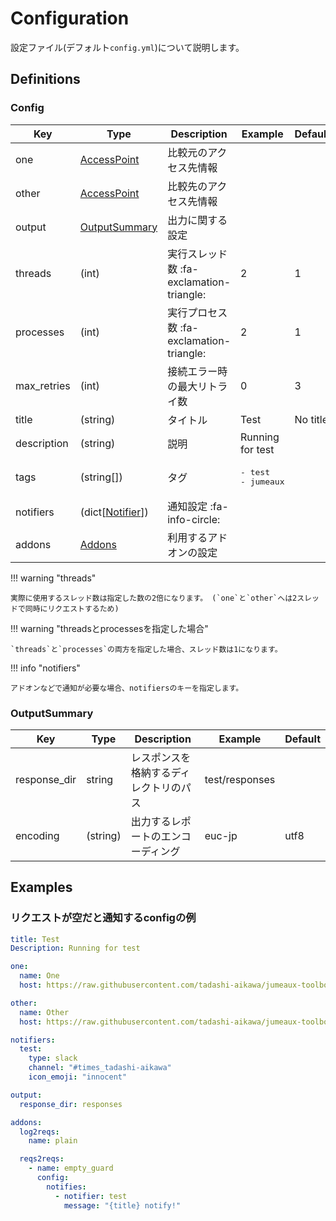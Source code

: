 Configuration
=============

設定ファイル(デフォルト`config.yml`)について説明します。

## Definitions

### Config

|     Key     |              Type               |                Description                |            Example             | Default  |
| ----------- | ------------------------------- | ----------------------------------------- | ------------------------------ | -------- |
| one         | [AccessPoint][access-point]     | 比較元のアクセス先情報                    |                                |          |
| other       | [AccessPoint][access-point]     | 比較先のアクセス先情報                    |                                |          |
| output      | [OutputSummary](#outputsummary) | 出力に関する設定                          |                                |          |
| threads     | (int)                           | 実行スレッド数  :fa-exclamation-triangle: | 2                              | 1        |
| processes   | (int)                           | 実行プロセス数  :fa-exclamation-triangle: | 2                              | 1        |
| max_retries | (int)                           | 接続エラー時の最大リトライ数              | 0                              | 3        |
| title       | (string)                        | タイトル                                  | Test                           | No title |
| description | (string)                        | 説明                                      | Running for test               |          |
| tags        | (string[])                      | タグ                                      | <pre>- test<br>- jumeaux</pre> |          |
| notifiers   | (dict[[Notifier][notifier]])    | 通知設定  :fa-info-circle:                |                                |          |
| addons      | [Addons][addons]                | 利用するアドオンの設定                    |                                |          |

!!! warning "threads"

    実際に使用するスレッド数は指定した数の2倍になります。 (`one`と`other`へは2スレッドで同時にリクエストするため)

!!! warning "threadsとprocessesを指定した場合"

    `threads`と`processes`の両方を指定した場合、スレッド数は1になります。

!!! info "notifiers"

    アドオンなどで通知が必要な場合、notifiersのキーを指定します。

### OutputSummary


|     Key      |       Type       |              Description               |    Example     | Default |
| ------------ | ---------------- | -------------------------------------- | -------------- | ------- |
| response_dir | string           | レスポンスを格納するディレクトリのパス | test/responses |         |
| encoding     | (string)         | 出力するレポートのエンコーディング     | euc-jp         | utf8    |


## Examples

### リクエストが空だと通知するconfigの例

```yml
title: Test
Description: Running for test

one:
  name: One
  host: https://raw.githubusercontent.com/tadashi-aikawa/jumeaux-toolbox/master/vagrant/ignore_properties/one

other:
  name: Other
  host: https://raw.githubusercontent.com/tadashi-aikawa/jumeaux-toolbox/master/vagrant/ignore_properties/other

notifiers:
  test:
    type: slack
    channel: "#times_tadashi-aikawa"
    icon_emoji: "innocent"

output:
  response_dir: responses

addons:
  log2reqs:
    name: plain

  reqs2reqs:
    - name: empty_guard
      config:
        notifies:
          - notifier: test
            message: "{title} notify!"
```

[addons]: /ja/addons/index
[notifier]: /ja/models/notifier
[access-point]: /ja/models/access-point
